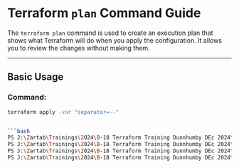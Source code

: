 # Terraform `plan` Command Guide

The `terraform plan` command is used to create an execution plan that shows what Terraform will do when you apply the configuration. It allows you to review the changes without making them.

---

## Basic Usage

### Command:
```bash
terraform apply -var "separator=--"


```bash 
PS J:\Zartab\Trainings\2024\B-18 Terraform Training Dunnhumby DEc 2024\terraform\two> echo %TF_VAR_separator% 
PS J:\Zartab\Trainings\2024\B-18 Terraform Training Dunnhumby DEc 2024\terraform\two> set TF_VAR_filename=./deploy/pet1.txt  
PS J:\Zartab\Trainings\2024\B-18 Terraform Training Dunnhumby DEc 2024\terraform\two> set TF_VAR_separator=#  
PS J:\Zartab\Trainings\2024\B-18 Terraform Training Dunnhumby DEc 2024\terraform\two> terraform apply





